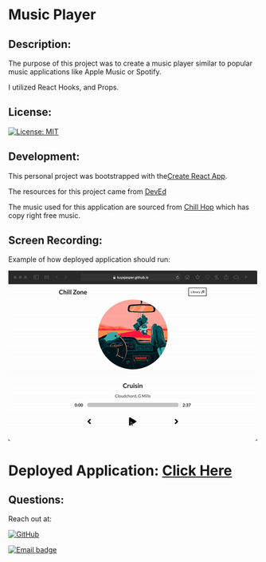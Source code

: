 # Music Player

## Description:

The purpose of this project was to create a music player similar to popular music applications like Apple Music or Spotify.

I utilized React Hooks, and Props.

## License:

[![License: MIT](https://img.shields.io/badge/License-MIT-red.svg)](https://jasper-abarquez.mit-license.org)

## Development:

This personal project was bootstrapped with the[Create React App](https://github.com/facebook/create-react-app).

The resources for this project came from [DevEd](https://developedbyed.com/)

The music used for this application are sourced from [Chill Hop](https://chillhop.com/) which has copy right free music.

## Screen Recording:

Example of how deployed application should run:

![Screen-Recording](./assets/screenCapture.gif)


# Deployed Application: [Click Here](https://kuyajasper.github.io/react-music-player/)


## Questions:

Reach out at:

[![GitHub](https://img.shields.io/badge/GitHub-100000?style=for-the-badge&logo=github&logoColor=white)](https://github.com/KuyaJasper)

[![Email badge](https://img.shields.io/badge/Email-abarquezj1@gmail.com-red.svg)](mailto:abarquezj1@gmail.com)
